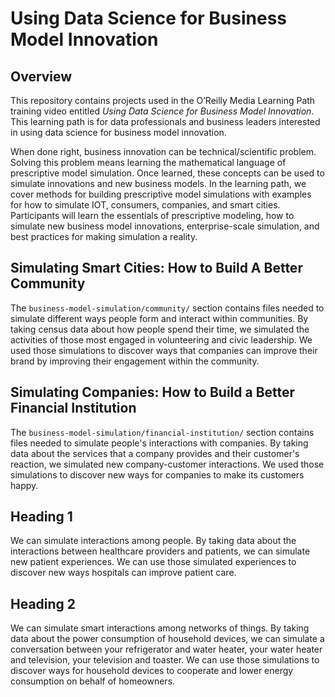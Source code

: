 # Using Data Science for Business Model Innovation

## Overview
This repository contains projects used in the O’Reilly Media Learning Path training video entitled *Using Data Science for Business Model Innovation*. This learning path is for data professionals and business leaders interested in using data science for business model innovation. 

When done right, business innovation can be technical/scientific problem. Solving this problem means learning the mathematical language of prescriptive model simulation. Once learned, these concepts can be used to simulate innovations and new business models. In the learning path, we cover methods for building prescriptive model simulations with examples for how to simulate IOT, consumers,  companies, and smart cities. Participants will learn the essentials of prescriptive modeling, how to simulate new business model innovations, enterprise-scale simulation, and best practices for making simulation a reality.

## Simulating Smart Cities: How to Build A Better Community
The `business-model-simulation/community/` section contains files needed to simulate different ways people form and interact within communities. By taking census data about how people spend their time, we simulated the activities of those most engaged in volunteering and civic leadership. We used those simulations to discover ways that companies can improve their brand by improving their engagement within the community.

## Simulating Companies: How to Build a Better Financial Institution
The `business-model-simulation/financial-institution/` section contains files needed to simulate people's interactions with companies. By taking data about the services that a company provides and their customer's reaction, we simulated new company-customer interactions. We used those simulations to discover new ways for companies to make its customers happy.

## Heading 1
We can simulate interactions among people. By taking data about the interactions between healthcare providers and patients, we can simulate new patient experiences. We can use those simulated experiences to discover new ways hospitals can improve patient care.

## Heading 2
We can simulate smart interactions among networks of things. By taking data about the power consumption of household devices, we can simulate a conversation between your refrigerator and water heater, your water heater and television, your television and toaster. We can use those simulations to discover ways for household devices to cooperate and lower energy consumption on behalf of homeowners.
